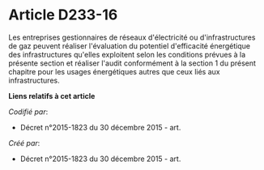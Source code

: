 # Article D233-16

Les entreprises gestionnaires de réseaux d'électricité ou d'infrastructures de gaz peuvent réaliser l'évaluation du potentiel
d'efficacité énergétique des infrastructures qu'elles exploitent selon les conditions prévues à la présente section et
réaliser l'audit conformément à la section 1 du présent chapitre pour les usages énergétiques autres que ceux liés aux
infrastructures.

**Liens relatifs à cet article**

_Codifié par_:

  - Décret n°2015-1823 du 30 décembre 2015 - art.

_Créé par_:

  - Décret n°2015-1823 du 30 décembre 2015 - art.
